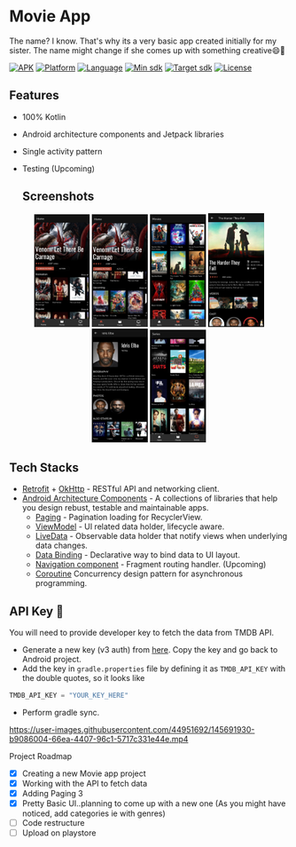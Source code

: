 # Movie App

<!-- ![logo](https://user-images.githubusercontent.com/44951692/145689946-2f101bf4-469d-465e-bd36-aca2a45321ac.png) -->

The name? I know. That's why its a very basic app created initially for my sister. The name might change if she comes up with something creative😄🚀

[![APK](https://img.shields.io/badge/download-APK-340000.svg)](https://github.com/carolinemusyoka/MovieApp/blob/master/app/app-debug.apk?raw=true)
[![Platform](https://img.shields.io/badge/platform-Android-00E676.svg)](https://github.com/carolinemusyoka/MovieApp/blob/master/app/build.gradle)
[![Language](https://img.shields.io/badge/language-kotlin-orange.svg)](https://github.com/carolinemusyoka/MovieApp/blob/master/app/build.gradle)
[![Min sdk](https://img.shields.io/badge/minsdk-21-yellow.svg)](https://github.com/carolinemusyoka/MovieApp/blob/master/app/build.gradle)
[![Target sdk](https://img.shields.io/badge/targetsdk-31-blue.svg)](https://github.com/carolinemusyoka/MovieApp/blob/master/app/build.gradle)
[![License](https://img.shields.io/apm/l/vim-mode)](https://github.com/carolinemusyoka/MovieApp/blob/master/LICENSE)

## Features
* 100% Kotlin
* Android architecture components and Jetpack libraries
* Single activity pattern
* Testing (Upcoming)

  ## Screenshots
<p align="center">
<img src="/img/m1.png" width="20%"/>
<img src="/img/m2.png" width="20%"/> 
<img src="img/m3.png" width="20%"/> 
<img src="img/m4.png" width="20%"/>
<img src="img/m5.png" width="20%"/> 
<img src="img/m6.png" width="20%"/> 
</p>

## Tech Stacks
* [Retrofit](http://square.github.io/retrofit/) + [OkHttp](http://square.github.io/okhttp/) - RESTful API and networking client.
* [Android Architecture Components](https://developer.android.com/topic/libraries/architecture) - A collections of libraries that help you design rebust, testable and maintainable apps.
    * [Paging](https://developer.android.com/topic/libraries/architecture/paging) - Pagination loading for RecyclerView.
    * [ViewModel](https://developer.android.com/reference/androidx/lifecycle/ViewModel) - UI related data holder, lifecycle aware.
    * [LiveData](https://developer.android.com/topic/libraries/architecture/livedata) - Observable data holder that notify views when underlying data changes.
    * [Data Binding](https://developer.android.com/topic/libraries/data-binding) - Declarative way to bind data to UI layout.
    * [Navigation component](https://developer.android.com/guide/navigation) - Fragment routing handler. (Upcoming)
    *  [Coroutine](https://developer.android.com/kotlin/coroutines) Concurrency design pattern for asynchronous programming.

## API Key 🔑

You will need to provide developer key to fetch the data from TMDB API.
* Generate a new key (v3 auth) from [here](https://www.themoviedb.org/settings/api). Copy the key and go back to Android project.
* Add the key in `gradle.properties` file by defining it as `TMDB_API_KEY` with the double quotes, so it looks like

```kotlin
TMDB_API_KEY = "YOUR_KEY_HERE"
```

* Perform gradle sync.




https://user-images.githubusercontent.com/44951692/145691930-b9086004-66ea-4407-96c1-5717c331e44e.mp4



Project Roadmap

- [x] Creating a new Movie app project
- [x] Working with the API to fetch data
- [x] Adding Paging 3
- [x] Pretty Basic UI..planning to come up with a new one (As you might have noticed, add categories ie with genres)
- [ ] Code restructure
- [ ] Upload on playstore
